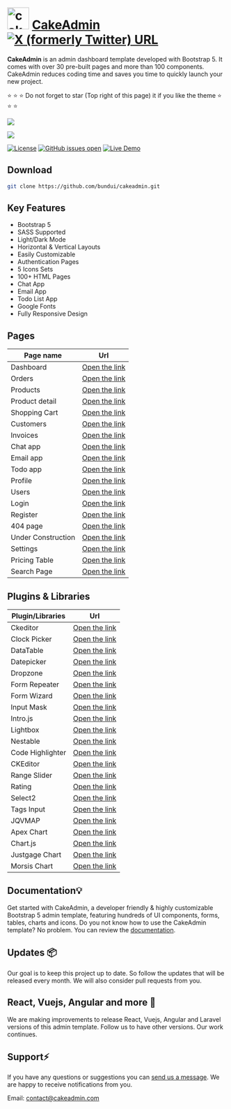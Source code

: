 # <img src="https://cakeadmin.com/logo.svg" alt="cakeadmin logo" width="50"/> [CakeAdmin](https://cakeadmin.com) [![X (formerly Twitter) URL](https://img.shields.io/twitter/url?url=https%3A%2F%2Fgithub.com%2Fbundui%2Fcakeadmin)](https://twitter.com/intent/tweet?url=https%3A%2F%2Fgithub.com%2Fbundui%2Fcakeadmin&text=CakeAdmin%20is%20an%20admin%20dashboard%20template%20developed%20with%20Bootstrap%205.%20It%20comes%20with%20over%2030%20pre-built%20pages%20and%20more%20than%20100%20components.)

**CakeAdmin** is an admin dashboard template developed with Bootstrap 5. It comes with over 30 pre-built pages and more than 100 components. CakeAdmin reduces coding time and saves you time to quickly launch your new project.

⭐ ⭐ ⭐ Do not forget to star (Top right of this page) it if you like the theme ⭐ ⭐ ⭐

[![](https://i.ibb.co/3hm3HD7/786shots-so.png)](https://cakeadmin.com)

[![](https://i.ibb.co/BV7YGM2/17shots-so.png)](https://cakeadmin.com)

<a href="https://github.com/bundui/cakeadmin/blob/master/LICENSE"><img src="https://img.shields.io/badge/license-MIT-blue.svg" alt="License"></a>
<a href="https://github.com/bundui/cakeadmin/issues?q=is%3Aopen+is%3Aissue"><img src="https://img.shields.io/github/issues/bundui/cakeadmin.svg" alt="GitHub issues open"></a>
<a href="https://cakeadmin.com/docs/bootstrap" rel="nofollow"><img src="https://img.shields.io/badge/demo-online-green.svg" alt="Live Demo"></a>

## Download

```sh
git clone https://github.com/bundui/cakeadmin.git
```

## Key Features

- Bootstrap 5
- SASS Supported
- Light/Dark Mode
- Horizontal & Vertical Layouts
- Easily Customizable
- Authentication Pages
- 5 Icons Sets
- 100+ HTML Pages
- Chat App
- Email App
- Todo List App
- Google Fonts
- Fully Responsive Design

## Pages
| Page name | Url |
|--|--|
| Dashboard | [Open the link](https://cakeadmin.com/demo/bootstrap/dashboard)    |
| Orders | [Open the link](https://cakeadmin.com/demo/bootstrap/orders)       |
| Products | [Open the link](https://cakeadmin.com/demo/bootstrap/product-list) |
| Product detail | [Open the link](https://cakeadmin.com/demo/bootstrap/product-detail) |
| Shopping Cart | [Open the link](https://cakeadmin.com/demo/bootstrap/shopping-cart) |
| Customers | [Open the link](https://cakeadmin.com/demo/bootstrap/customers)    |
| Invoices | [Open the link](https://cakeadmin.com/demo/bootstrap/invoices)     |
| Chat app | [Open the link](https://cakeadmin.com/demo/bootstrap/chats)        |
| Email app | [Open the link](https://cakeadmin.com/demo/bootstrap/email)        |
| Todo app | [Open the link](https://cakeadmin.com/demo/bootstrap/todo-list)    |
| Profile | [Open the link](https://cakeadmin.com/demo/bootstrap/profile-posts)  |
| Users | [Open the link](https://cakeadmin.com/demo/bootstrap/user-list)  |
| Login | [Open the link](https://cakeadmin.com/demo/bootstrap/login)  |
| Register | [Open the link](https://cakeadmin.com/demo/bootstrap/register)  |
| 404 page | [Open the link](https://cakeadmin.com/demo/bootstrap/404)  |
| Under Construction | [Open the link](https://cakeadmin.com/demo/bootstrap/under-construction)  |
| Settings | [Open the link](https://cakeadmin.com/demo/bootstrap/settings)  |
| Pricing Table | [Open the link](https://cakeadmin.com/demo/bootstrap/pricing-table)  |
| Search Page | [Open the link](https://cakeadmin.com/demo/bootstrap/search-page)  |

## Plugins & Libraries

| Plugin/Libraries  | Url                                                            |
|----------|----------------------------------------------------------------|
| Ckeditor | [Open the link](https://cakeadmin.com/docs/bootstrap/ckeditor) |
| Clock Picker | [Open the link](https://cakeadmin.com/docs/bootstrap/clockpicker) |
| DataTable | [Open the link](https://cakeadmin.com/docs/bootstrap/datatable) |
| Datepicker | [Open the link](https://cakeadmin.com/docs/bootstrap/datepicker) |
| Dropzone | [Open the link](https://cakeadmin.com/docs/bootstrap/file-upload) |
| Form Repeater | [Open the link](https://cakeadmin.com/docs/bootstrap/form-repeater) |
| Form Wizard | [Open the link](https://cakeadmin.com/docs/bootstrap/form-wizard) |
| Input Mask | [Open the link](https://cakeadmin.com/docs/bootstrap/input-mask) |
| Intro.js | [Open the link](https://cakeadmin.com/docs/bootstrap/introjs) |
| Lightbox | [Open the link](https://cakeadmin.com/docs/bootstrap/lightbox) |
| Nestable | [Open the link](https://cakeadmin.com/docs/bootstrap/nestable) |
| Code Highlighter | [Open the link](https://cakeadmin.com/docs/bootstrap/code-highlighter) |
| CKEditor | [Open the link](https://cakeadmin.com/docs/bootstrap/ckeditor) |
| Range Slider | [Open the link](https://cakeadmin.com/docs/bootstrap/range-slider) |
| Rating | [Open the link](https://cakeadmin.com/docs/bootstrap/rating) |
| Select2 | [Open the link](https://cakeadmin.com/docs/bootstrap/select2) |
| Tags Input | [Open the link](https://cakeadmin.com/docs/bootstrap/tags-input) |
| JQVMAP | [Open the link](https://cakeadmin.com/docs/bootstrap/vector-map) |
| Apex Chart | [Open the link](https://cakeadmin.com/docs/bootstrap/apexchart) |
| Chart.js | [Open the link](https://cakeadmin.com/docs/bootstrap/chartjs) |
| Justgage Chart | [Open the link](https://cakeadmin.com/docs/bootstrap/justgage) |
| Morsis Chart | [Open the link](https://cakeadmin.com/docs/bootstrap/morsis) |

## Documentation💡
Get started with CakeAdmin, a developer friendly & highly customizable Bootstrap 5 admin template, featuring hundreds of UI components, forms, tables, charts and icons.
Do you not know how to use the CakeAdmin template? No problem. You can review the [documentation](https://cakeadmin.com/docs/bootstrap/introduction).

## Updates 📦

Our goal is to keep this project up to date. So follow the updates that will be released every month. We will also consider pull requests from you.

## React, Vuejs, Angular and more 🎉

We are making improvements to release React, Vuejs, Angular and Laravel versions of this admin template. Follow us to have other versions. Our work continues.

## Support⚡️

If you have any questions or suggestions you can [send us a message](https://cakeadmin.com/contact). We are happy to receive notifications from you.

Email: contact@cakeadmin.com

